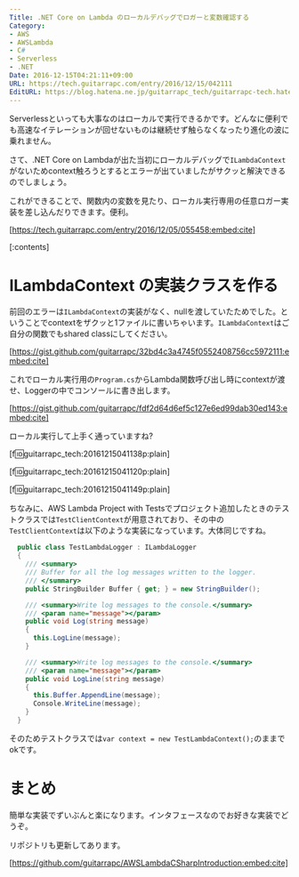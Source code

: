 ```yaml
---
Title: .NET Core on Lambda のローカルデバッグでロガーと変数確認する
Category:
- AWS
- AWSLambda
- C#
- Serverless
- .NET
Date: 2016-12-15T04:21:11+09:00
URL: https://tech.guitarrapc.com/entry/2016/12/15/042111
EditURL: https://blog.hatena.ne.jp/guitarrapc_tech/guitarrapc-tech.hatenablog.com/atom/entry/10328749687199066612
---
```


Serverlessといっても大事なのはローカルで実行できるかです。どんなに便利でも高速なイテレーションが回せないものは継続せず触らなくなったり進化の波に乗れません。

さて、.NET Core on Lambdaが出た当初にローカルデバッグで`ILambdaContext`がないためcontext触ろうとするとエラーが出ていましたがサクッと解決できるのでしましょう。

これができることで、関数内の変数を見たり、ローカル実行専用の任意ロガー実装を差し込んだりできます。便利。

[https://tech.guitarrapc.com/entry/2016/12/05/055458:embed:cite]


[:contents]

# ILambdaContext の実装クラスを作る

前回のエラーは`ILambdaContext`の実装がなく、nullを渡していたためでした。ということでcontextをザクッと1ファイルに書いちゃいます。`ILambdaContext`はご自分の関数でもshared classにしてください。

[https://gist.github.com/guitarrapc/32bd4c3a4745f0552408756cc5972111:embed:cite]

これでローカル実行用の`Program.cs`からLambda関数呼び出し時にcontextが渡せ、Loggerの中でコンソールに書き出します。

[https://gist.github.com/guitarrapc/fdf2d64d6ef5c127e6ed99dab30ed143:embed:cite]

ローカル実行して上手く通っていますね?

[f:id:guitarrapc_tech:20161215041138p:plain]

[f:id:guitarrapc_tech:20161215041120p:plain]

[f:id:guitarrapc_tech:20161215041149p:plain]

ちなみに、AWS Lambda Project with Testsでプロジェクト追加したときのテストクラスでは`TestClientContext`が用意されており、その中の`TestClientContext`は以下のような実装になっています。大体同じですね。

```cs
  public class TestLambdaLogger : ILambdaLogger
  {
    /// <summary>
    /// Buffer for all the log messages written to the logger.
    /// </summary>
    public StringBuilder Buffer { get; } = new StringBuilder();

    /// <summary>Write log messages to the console.</summary>
    /// <param name="message"></param>
    public void Log(string message)
    {
      this.LogLine(message);
    }

    /// <summary>Write log messages to the console.</summary>
    /// <param name="message"></param>
    public void LogLine(string message)
    {
      this.Buffer.AppendLine(message);
      Console.WriteLine(message);
    }
  }
```

そのためテストクラスでは`var context = new TestLambdaContext();`のままでokです。

# まとめ

簡単な実装でずいぶんと楽になります。インタフェースなのでお好きな実装でどうぞ。

リポジトリも更新してあります。

[https://github.com/guitarrapc/AWSLambdaCSharpIntroduction:embed:cite]
